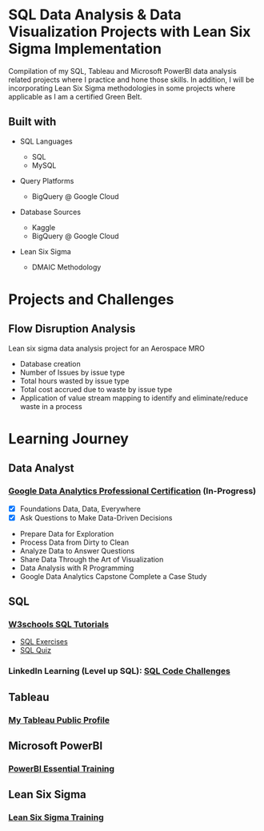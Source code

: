# SQL Data Analysis & Data Visualization Projects with Lean Six Sigma Implementation
Compilation of my SQL, Tableau and Microsoft PowerBI data analysis related projects where I practice and hone those skills.
In addition, I will be incorporating Lean Six Sigma methodologies in some projects where applicable as I am a certified Green Belt.

## Built with

* SQL Languages
    * SQL
    * MySQL
    
* Query Platforms
    * BigQuery @ Google Cloud

* Database Sources
    * Kaggle
    * BigQuery @ Google Cloud
 
*  Lean Six Sigma
    * DMAIC Methodology

# Projects and Challenges

## Flow Disruption Analysis
Lean six sigma data analysis project for an Aerospace MRO 
* Database creation 
* Number of Issues by issue type
* Total hours wasted by issue type
* Total cost accrued due to waste by issue type
* Application of value stream mapping to identify and eliminate/reduce waste in a process

# Learning Journey

##  Data Analyst

### [Google Data Analytics Professional Certification](https://www.coursera.org/professional-certificates/google-data-analytics) (In-Progress)
* [x] Foundations Data, Data, Everywhere
* [x] Ask Questions to Make Data-Driven Decisions
* Prepare Data for Exploration
* Process Data from Dirty to Clean
* Analyze Data to Answer Questions
* Share Data Through the Art of Visualization
* Data Analysis with R Programming
* Google Data Analytics Capstone Complete a Case Study

## SQL

### [W3schools SQL Tutorials](https://www.w3schools.com/sql/default.asp)
* [SQL Exercises](https://www.w3schools.com/sql/sql_exercises.asp)
* [SQL Quiz](https://www.w3schools.com/sql/sql_quiz.asp)

### LinkedIn Learning (Level up SQL): [SQL Code Challenges](https://www.linkedin.com/learning/level-up-sql/sql-code-challenges?autoplay=true&u=2332706)

## Tableau

### [My Tableau Public Profile](https://public.tableau.com/app/profile/zulhilmi.ariff)

## Microsoft PowerBI

### [PowerBI Essential Training](https://www.linkedin.com/learning/power-bi-essential-training-3/create-rich-interactive-reports-with-power-bi?u=2332706)

## Lean Six Sigma

### [Lean Six Sigma Training](https://www.sixsigmacouncil.org/six-sigma-training-material/)
